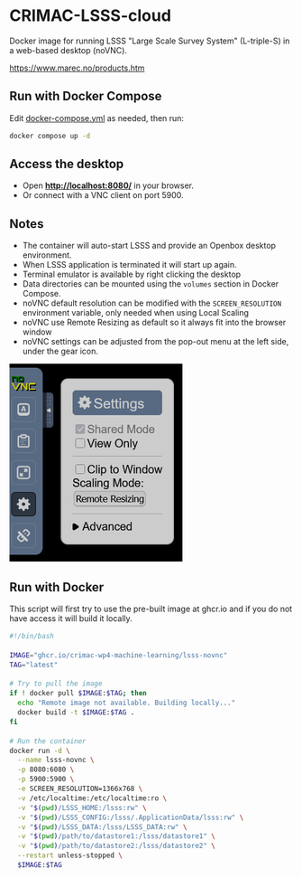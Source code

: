 # CRIMAC-LSSS-cloud

Docker image for running LSSS "Large Scale Survey System" (L-triple-S) in a web-based desktop (noVNC).

https://www.marec.no/products.htm

## Run with Docker Compose
Edit [docker-compose.yml](docker/docker-compose.yml) as needed, then run:

```sh
docker compose up -d
```

## Access the desktop
- Open [**http://localhost:8080/**](http://localhost:8080/) in your browser.
- Or connect with a VNC client on port 5900.

## Notes
- The container will auto-start LSSS and provide an Openbox desktop environment.
- When LSSS application is terminated it will start up again.
- Terminal emulator is available by right clicking the desktop
- Data directories can be mounted using the `volumes` section in Docker Compose.
- noVNC default resolution can be modified with the `SCREEN_RESOLUTION` environment variable, only needed when using Local Scaling
- noVNC use Remote Resizing as default so it always fit into the browser window
- noVNC settings can be adjusted from the pop-out menu at the left side, under the gear icon.

![Screenshot](novnc-screenshot.png)

## Run with Docker

This script will first try to use the pre-built image at ghcr.io and if you do not have access it will build it locally.

```bash
#!/bin/bash

IMAGE="ghcr.io/crimac-wp4-machine-learning/lsss-novnc"
TAG="latest"

# Try to pull the image
if ! docker pull $IMAGE:$TAG; then
  echo "Remote image not available. Building locally..."
  docker build -t $IMAGE:$TAG .
fi

# Run the container
docker run -d \
  --name lsss-novnc \
  -p 8080:6080 \
  -p 5900:5900 \
  -e SCREEN_RESOLUTION=1366x768 \
  -v /etc/localtime:/etc/localtime:ro \
  -v "$(pwd)/LSSS_HOME:/lsss:rw" \
  -v "$(pwd)/LSSS_CONFIG:/lsss/.ApplicationData/lsss:rw" \
  -v "$(pwd)/LSSS_DATA:/lsss/LSSS_DATA:rw" \
  -v "$(pwd)/path/to/datastore1:/lsss/datastore1" \
  -v "$(pwd)/path/to/datastore2:/lsss/datastore2" \
  --restart unless-stopped \
  $IMAGE:$TAG
```